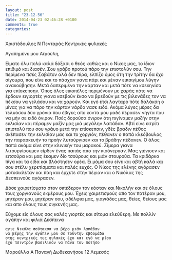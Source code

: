 ```yaml
---
layout: post
title: "23-12-56"
date: 2014-04-23 02:46:28 +0100
comments: true
categories: 
---
```

Χριστόδουλος Ν Πενταράς Κεντρικές φυλακές

Αγαπημένε μου Ατρούλη,

Είματε όλυ πολύ καλά δόξασι ο θεός καθώς και ο Νίκος μας, το ίδιον επιδιμό και διασέν. Σου γράβο προτού πάρο την επιστολύν σου. Την περίμενα πσές Σαβάτον αλά δεν πίρα, ελπίζο όμος ότη την τρίτην δα έχο σίγουρα, που είνε και το πάσχαν γανα πάρι και μέναν ειπσιγίμου λύγην ανακούβησην. Μετά δαπεριμένο την κάρταν και μετά πότε να κσεκηνίσο για επίσκεπσην. Όπος όλες εικοπέλες περιμένουν με χαράς πότε να έρδουν ειγιορτές γιανα κσεβούν έκσο να βρεδούν με τις βιλενάδες τον να πέκσου να γελάσου και να χαρούν. Και εγό έτσι λαγταρό πότε δαλάκση ο μίνας για να πάρο την κάρταν νάρδο νασε ειδό. Ακόμα λύγες μέρες δα τελυόσου δύο γρόνια που έβιγες απο κοντά μου μαδέ πέρασεν νήγτα που να μήν σε ειδό όνιρον. Πσές δορούσα όνιρον ότη πιγίναμεν μαζήν στην εκλισίαν και πέραμεν μαζίν μας μιά μεγάλην λαπάδαν. Αβτί είνε ειτρίτι επιστολύ που σου γράυο μετά την επίσκεπσιν, γδές βραδιν πέθος σκέπασεν την εκλισίαν μας και το χοργιόν, πέθανεν ο παπά κλεόβουλος την παρασκευήν το προήν
λυτούργισεν και το βράδην πέδανεν. Ο άλος παπά ακόμα είνε στην κλινικήν του μαρακού. Σίμερα γιανα λιτουργίσουμεν είρδεν ένας παπάς απο την κισόνεργαν. Μας γιένισεν και ειτσούρα και μας έκαμεν δίο τσούρους και μιάν στουρούα. Τα κριδάρκα πίγα και τα είδα και βλάστησεν ορέα. Ει μάμα σου είνε και αβτή καλά και σου στέλυ χερετίσματα και πολές ευχές. Ο Νίκος της ελένης αγόρασεν μοτοσικλέταν και πάη και έρχετε στην πέγιαν και ο Νικόλας της Δεσπεινούς αγόρασεν.

Δόσε χαιρετίσματα στον σιπέδερον τον κόσταν και Νικολήν και σε όλους τους χοργιανούς εκμέρους μου.
Έχεις χαιρετισμούς απο τον πατέραν μου, μητέραν μου, μητέραν σου, αδέλφια μας, γιαγιάδες μας, θείες, θείους μας και απο όλους τους σιγκενής μας.

Εύχομε είς όλους σας καλές γιορτές και σίτομα ελεύθερη.
Με πολλίν αγάπην και φιλιά Δέσπεινα

    αγιε Νικόλα σούτακσα να βέρο μιάν λαπάδαν
    να βέρης την αγάπιν μου σε τούντην εβδομάδα
    στης κεντρικές τες φυλακές έχο και εγό να ρίσο
    έχο πσιντρόν βασιλικόν να πάνα τον ποτήσο

Μαρούλλα Α Παναγή
Δωδεκανήσου 12 Λεμεσός
